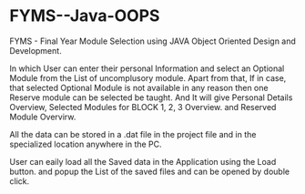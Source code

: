 # FYMS--Java-OOPS
FYMS - Final Year Module Selection using JAVA Object Oriented Design and Development. 

In which User can enter their personal Information and select an Optional Module from the List of uncomplusory module. Apart from that, If in case, that selected Optional Module is not available in any reason then one Reserve module can be selected be taught. And It will give Personal Details Overview, Selected Modules for BLOCK 1, 2, 3 Overview. and Reserved Module Overvirw.

All the data can be stored in a .dat file in the project file and in the specialized location anywhere in the PC. 

User can eaily load all the Saved data in the Application using the Load button. and popup the List of the saved files and can be opened by double click.
